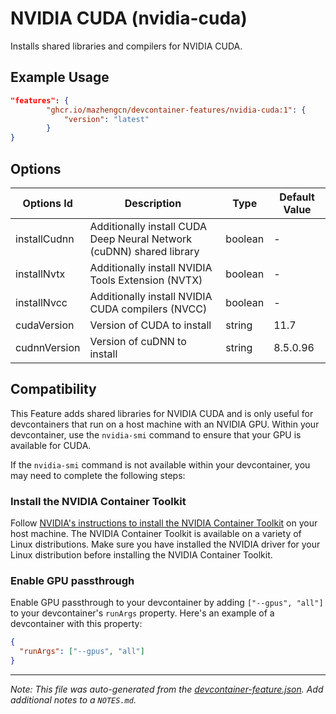 
# NVIDIA CUDA (nvidia-cuda)

Installs shared libraries and compilers for NVIDIA CUDA.

## Example Usage

```json
"features": {
        "ghcr.io/mazhengcn/devcontainer-features/nvidia-cuda:1": {
            "version": "latest"
        }
}
```

## Options

| Options Id | Description | Type | Default Value |
|-----|-----|-----|-----|
| installCudnn | Additionally install CUDA Deep Neural Network (cuDNN) shared library | boolean | - |
| installNvtx | Additionally install NVIDIA Tools Extension (NVTX) | boolean | - |
| installNvcc | Additionally install NVIDIA CUDA compilers (NVCC) | boolean | - |
| cudaVersion | Version of CUDA to install | string | 11.7 |
| cudnnVersion | Version of cuDNN to install | string | 8.5.0.96 |

## Compatibility

This Feature adds shared libraries for NVIDIA CUDA and is only useful for devcontainers that run on a host machine with an NVIDIA GPU. Within your devcontainer, use the `nvidia-smi` command to ensure that your GPU is available for CUDA.

If the `nvidia-smi` command is not available within your devcontainer, you may need to complete the following steps:

### Install the NVIDIA Container Toolkit

Follow [NVIDIA's instructions to install the NVIDIA Container Toolkit](https://docs.nvidia.com/datacenter/cloud-native/container-toolkit/overview.html) on your host machine. The NVIDIA Container Toolkit is available on a variety of Linux distributions. Make sure you have installed the NVIDIA driver for your Linux distribution before installing the NVIDIA Container Toolkit.

### Enable GPU passthrough

Enable GPU passthrough to your devcontainer by adding `["--gpus", "all"]` to your devcontainer's `runArgs` property. Here's an example of a devcontainer with this property:

```json
{
  "runArgs": ["--gpus", "all"]
}
```

---

_Note: This file was auto-generated from the [devcontainer-feature.json](https://github.com/mazhengcn/devcontainer-features/blob/main/src/nvidia-cuda/devcontainer-feature.json).  Add additional notes to a `NOTES.md`._
